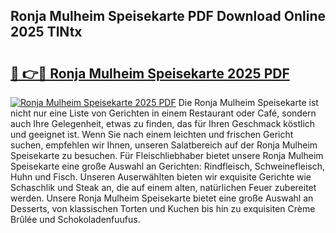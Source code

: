 ## Ronja Mulheim Speisekarte PDF Download Online 2025 TlNtx

# <h2><a href="http://gccyc5.nevu.top/?p=Ronja+Mulheim+Speisekarte">🔗 👉🔴 Ronja Mulheim Speisekarte 2025 PDF</a></h2>

[![Ronja Mulheim Speisekarte 2025 PDF](https://i.imgur.com/dBaPXMq.png)](http://gccyc5.nevu.top/?p=Ronja+Mulheim+Speisekarte)
Die Ronja Mulheim Speisekarte ist nicht nur eine Liste von Gerichten in einem Restaurant oder Café, sondern auch Ihre Gelegenheit, etwas zu finden, das für Ihren Geschmack köstlich und geeignet ist. Wenn Sie nach einem leichten und frischen Gericht suchen, empfehlen wir Ihnen, unseren Salatbereich auf der Ronja Mulheim Speisekarte zu besuchen. Für Fleischliebhaber bietet unsere Ronja Mulheim Speisekarte eine große Auswahl an Gerichten: Rindfleisch, Schweinefleisch, Huhn und Fisch. Unseren Auserwählten bieten wir exquisite Gerichte wie Schaschlik und Steak an, die auf einem alten, natürlichen Feuer zubereitet werden. Unsere Ronja Mulheim Speisekarte bietet eine große Auswahl an Desserts, von klassischen Torten und Kuchen bis hin zu exquisiten Crème Brûlée und Schokoladenfuufus.
